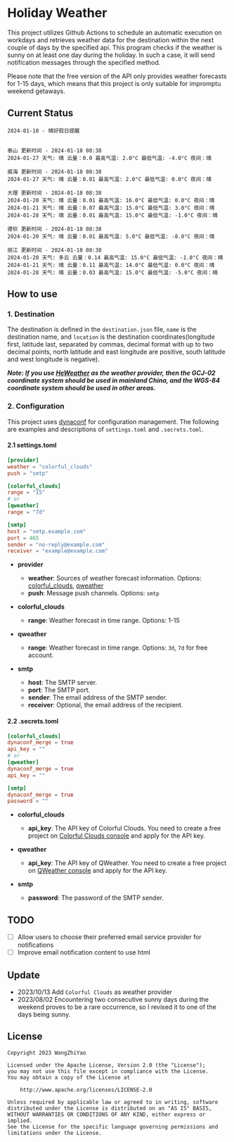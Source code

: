 # Holiday Weather

This project utilizes Github Actions to schedule an automatic execution on workdays and retrieves weather data for the destination within the next couple of days by the  specified api.
This program checks if the weather is sunny on at least one day during the holiday. In such a case, it will send notification messages through the specified method.

Please note that the free version of the API only provides weather forecasts for 1-15 days, which means that this project is only suitable for impromptu weekend getaways.

## Current Status

```
2024-01-18 - 晴好假日提醒


泰山 更新时间 - 2024-01-18 08:38
2024-01-27 天气: 晴 云量：0.0 最高气温: 2.0°C 最低气温: -4.0°C 夜间：晴

威海 更新时间 - 2024-01-18 08:38
2024-01-27 天气: 晴 云量：0.01 最高气温: 2.0°C 最低气温: 0.0°C 夜间：晴

大理 更新时间 - 2024-01-18 08:38
2024-01-20 天气: 晴 云量：0.01 最高气温: 16.0°C 最低气温: 0.0°C 夜间：晴
2024-01-21 天气: 晴 云量：0.07 最高气温: 15.0°C 最低气温: 3.0°C 夜间：晴
2024-01-28 天气: 晴 云量：0.01 最高气温: 15.0°C 最低气温: -1.0°C 夜间：晴

德钦 更新时间 - 2024-01-18 08:38
2024-01-20 天气: 晴 云量：0.01 最高气温: 5.0°C 最低气温: -8.0°C 夜间：晴

丽江 更新时间 - 2024-01-18 08:38
2024-01-20 天气: 多云 云量：0.14 最高气温: 15.0°C 最低气温: -1.0°C 夜间：晴
2024-01-21 天气: 晴 云量：0.11 最高气温: 14.0°C 最低气温: 0.0°C 夜间：晴
2024-01-28 天气: 晴 云量：0.03 最高气温: 15.0°C 最低气温: -5.0°C 夜间：晴

```

## How to use

### 1. Destination

The destination is defined in the `destination.json` file, `name` is the destination name, and `location` is the destination coordinates(longitude first, latitude last, separated by commas, decimal format with up to two decimal points, north latitude and east longitude are positive, south latitude and west longitude is negative).

***Note: If you use [HeWeather](https://dev.qweather.com/docs/) as the weather provider, then the GCJ-02 coordinate system should be used in mainland China, and the WGS-84 coordinate system should be used in other areas.***

### 2. Configuration

This project uses [dynaconf](https://github.com/dynaconf/dynaconf) for configuration management. The following are examples and descriptions of `settings.toml`  and `.secrets.toml`.

#### 2.1 settings.toml

```toml
[provider]
weather = "colorful_clouds"
push = "smtp"

[colorful_clouds]
range = "15"
# or
[qweather]
range = "7d"

[smtp]
host = "smtp.example.com"
port = 465
sender = "no-reply@example.com"
receiver = "example@example.com"
```
- **provider**
  - **weather**: Sources of weather forecast information. Options: [colorful_clouds](https://docs.caiyunapp.com/docs/daily), [qweather](https://dev.qweather.com/docs/api/weather/weather-daily-forecast/)
  - **push**: Message push channels. Options: `smtp`

- **colorful_clouds**
  - **range**:  Weather forecast in time range. Options: 1-15

- **qweather**
  - **range**: Weather forecast in time range. Options: `3d`, `7d` for free account.

- **smtp**
  - **host**: The SMTP server.
  - **port**: The SMTP port.
  - **sender**: The email address of the SMTP sender.
  - **receiver**: Optional, the email address of the recipient.

#### 2.2 .secrets.toml

```toml
[colorful_clouds]
dynaconf_merge = true
api_key = ""
# or
[qweather]
dynaconf_merge = true
api_key = ""

[smtp]
dynaconf_merge = true
password = ""
```

- **colorful_clouds**
  - **api_key**:  The API key of Colorful Clouds. You need to create a free project on [Colorful Clouds console](https://platform.caiyunapp.com/dashboard/index) and apply for the API key.

- **qweather**
  - **api_key**: The API key of QWeather. You need to create a free project on [QWeather console](https://console.qweather.com/#/console) and apply for the API key.

- **smtp**
  - **password**: The password of the SMTP sender.


## TODO

- [ ] Allow users to choose their preferred email service provider for notifications
- [ ] Improve email notification content to use html

## Update
- 2023/10/13 Add `Colorful Clouds` as weather provider 
- 2023/08/02 Encountering two consecutive sunny days during the weekend proves to be a rare occurrence, so I revised it to one of the days being sunny.

## License

    Copyright 2023 WangZhiYao
    
    Licensed under the Apache License, Version 2.0 (the "License");
    you may not use this file except in compliance with the License.
    You may obtain a copy of the License at
    
        http://www.apache.org/licenses/LICENSE-2.0
    
    Unless required by applicable law or agreed to in writing, software
    distributed under the License is distributed on an "AS IS" BASIS,
    WITHOUT WARRANTIES OR CONDITIONS OF ANY KIND, either express or implied.
    See the License for the specific language governing permissions and
    limitations under the License.
